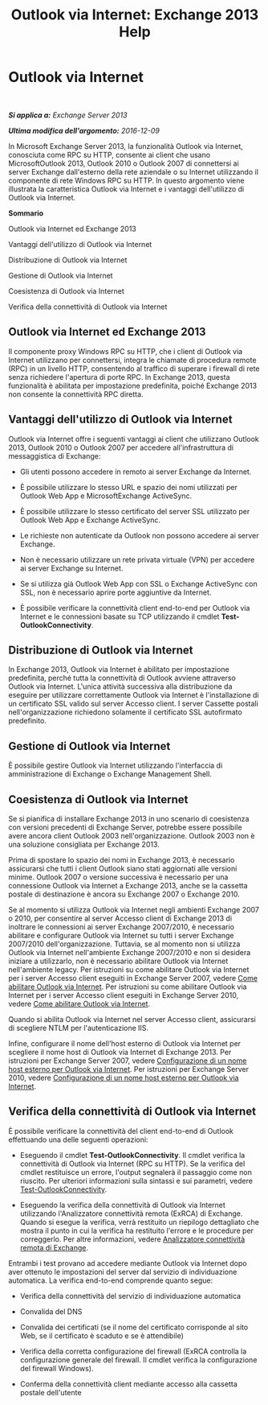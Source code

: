 ﻿---
title: 'Outlook via Internet: Exchange 2013 Help'
TOCTitle: Outlook via Internet
ms:assetid: 9026d461-ec6a-4ef5-ba9d-de33030858f3
ms:mtpsurl: https://technet.microsoft.com/it-it/library/Bb123741(v=EXCHG.150)
ms:contentKeyID: 50481196
ms.date: 01/02/2018
mtps_version: v=EXCHG.150
ms.translationtype: HT
---

# Outlook via Internet

 

_**Si applica a:** Exchange Server 2013_

_**Ultima modifica dell'argomento:** 2016-12-09_

In Microsoft Exchange Server 2013, la funzionalità Outlook via Internet, conosciuta come RPC su HTTP, consente ai client che usano MicrosoftOutlook 2013, Outlook 2010 o Outlook 2007 di connettersi ai server Exchange dall'esterno della rete aziendale o su Internet utilizzando il componente di rete Windows RPC su HTTP. In questo argomento viene illustrata la caratteristica Outlook via Internet e i vantaggi dell'utilizzo di Outlook via Internet.

**Sommario**

Outlook via Internet ed Exchange 2013

Vantaggi dell'utilizzo di Outlook via Internet

Distribuzione di Outlook via Internet

Gestione di Outlook via Internet

Coesistenza di Outlook via Internet

Verifica della connettività di Outlook via Internet

## Outlook via Internet ed Exchange 2013

Il componente proxy Windows RPC su HTTP, che i client di Outlook via Internet utilizzano per connettersi, integra le chiamate di procedura remote (RPC) in un livello HTTP, consentendo al traffico di superare i firewall di rete senza richiedere l'apertura di porte RPC. In Exchange 2013, questa funzionalità è abilitata per impostazione predefinita, poiché Exchange 2013 non consente la connettività RPC diretta.

## Vantaggi dell'utilizzo di Outlook via Internet

Outlook via Internet offre i seguenti vantaggi ai client che utilizzano Outlook 2013, Outlook 2010 o Outlook 2007 per accedere all'infrastruttura di messaggistica di Exchange:

  - Gli utenti possono accedere in remoto ai server Exchange da Internet.

  - È possibile utilizzare lo stesso URL e spazio dei nomi utilizzati per Outlook Web App e MicrosoftExchange ActiveSync.

  - È possibile utilizzare lo stesso certificato del server SSL utilizzato per Outlook Web App e Exchange ActiveSync.

  - Le richieste non autenticate da Outlook non possono accedere ai server Exchange.

  - Non è necessario utilizzare un rete privata virtuale (VPN) per accedere ai server Exchange su Internet.

  - Se si utilizza già Outlook Web App con SSL o Exchange ActiveSync con SSL, non è necessario aprire porte aggiuntive da Internet.

  - È possibile verificare la connettività client end-to-end per Outlook via Internet e le connessioni basate su TCP utilizzando il cmdlet **Test-OutlookConnectivity**.

## Distribuzione di Outlook via Internet

In Exchange 2013, Outlook via Internet è abilitato per impostazione predefinita, perché tutta la connettività di Outlook avviene attraverso Outlook via Internet. L'unica attività successiva alla distribuzione da eseguire per utilizzare correttamente Outlook via Internet è l'installazione di un certificato SSL valido sul server Accesso client. I server Cassette postali nell'organizzazione richiedono solamente il certificato SSL autofirmato predefinito.

## Gestione di Outlook via Internet

È possibile gestire Outlook via Internet utilizzando l'interfaccia di amministrazione di Exchange o Exchange Management Shell.

## Coesistenza di Outlook via Internet

Se si pianifica di installare Exchange 2013 in uno scenario di coesistenza con versioni precedenti di Exchange Server, potrebbe essere possibile avere ancora client Outlook 2003 nell'organizzazione. Outlook 2003 non è una soluzione consigliata per Exchange 2013.

Prima di spostare lo spazio dei nomi in Exchange 2013, è necessario assicurarsi che tutti i client Outlook siano stati aggiornati alle versioni minime. Outlook 2007 o versione successiva è necessario per una connessione Outlook via Internet a Exchange 2013, anche se la cassetta postale di destinazione è ancora su Exchange 2007 o Exchange 2010.

Se al momento si utilizza Outlook via Internet negli ambienti Exchange 2007 o 2010, per consentire al server Accesso client di Exchange 2013 di inoltrare le connessioni ai server Exchange 2007/2010, è necessario abilitare e configurare Outlook via Internet su tutti i server Exchange 2007/2010 dell'organizzazione. Tuttavia, se al momento non si utilizza Outlook via Internet nell'ambiente Exchange 2007/2010 e non si desidera iniziare a utilizzarlo, non è necessario abilitare Outlook via Internet nell'ambiente legacy. Per istruzioni su come abilitare Outlook via Internet per i server Accesso client eseguiti in Exchange Server 2007, vedere [Come abilitare Outlook via Internet](https://go.microsoft.com/fwlink/p/?linkid=510497). Per istruzioni su come abilitare Outlook via Internet per i server Accesso client eseguiti in Exchange Server 2010, vedere [Come abilitare Outlook via Internet](https://go.microsoft.com/fwlink/p/?linkid=510502).

Quando si abilita Outlook via Internet nel server Accesso client, assicurarsi di scegliere NTLM per l'autenticazione IIS.

Infine, configurare il nome dell'host esterno di Outlook via Internet per scegliere il nome host di Outlook via Internet di Exchange 2013. Per istruzioni per Exchange Server 2007, vedere [Configurazione di un nome host esterno per Outlook via Internet](https://go.microsoft.com/fwlink/p/?linkid=510530). Per istruzioni per Exchange Server 2010, vedere [Configurazione di un nome host esterno per Outlook via Internet](https://go.microsoft.com/fwlink/p/?linkid=510531).

## Verifica della connettività di Outlook via Internet

È possibile verificare la connettività del client end-to-end di Outlook effettuando una delle seguenti operazioni:

  - Eseguendo il cmdlet **Test-OutlookConnectivity**. Il cmdlet verifica la connettività di Outlook via Internet (RPC su HTTP). Se la verifica del cmdlet restituisce un errore, l'output segnalerà il passaggio come non riuscito. Per ulteriori informazioni sulla sintassi e sui parametri, vedere [Test-OutlookConnectivity](https://technet.microsoft.com/it-it/library/dd638082\(v=exchg.150\)).

  - Eseguendo la verifica della connettività di Outlook via Internet utilizzando l'Analizzatore connettività remota (ExRCA) di Exchange. Quando si esegue la verifica, verrà restituito un riepilogo dettagliato che mostra il punto in cui la verifica ha restituito l'errore e le procedure per correggerlo. Per altre informazioni, vedere [Analizzatore connettività remota di Exchange](exchange-remote-connectivity-analyzer-exchange-2013-help.md).

Entrambi i test provano ad accedere mediante Outlook via Internet dopo aver ottenuto le impostazioni del server dal servizio di individuazione automatica. La verifica end-to-end comprende quanto segue:

  - Verifica della connettività del servizio di individuazione automatica

  - Convalida del DNS

  - Convalida dei certificati (se il nome del certificato corrisponde al sito Web, se il certificato è scaduto e se è attendibile)

  - Verifica della corretta configurazione del firewall (ExRCA controlla la configurazione generale del firewall. Il cmdlet verifica la configurazione del firewall Windows).

  - Conferma della connettività client mediante accesso alla cassetta postale dell'utente

